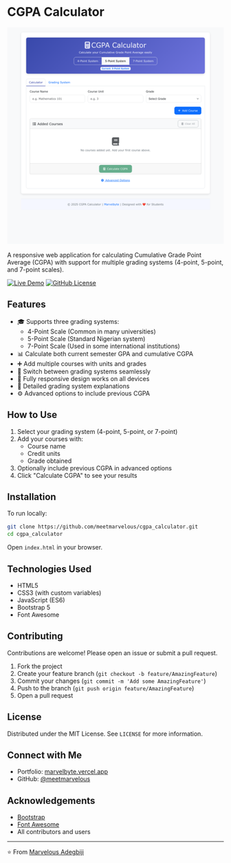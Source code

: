 # CGPA Calculator

![CGPA Calculator Screenshot](screenshot.png)

A responsive web application for calculating Cumulative Grade Point Average (CGPA) with support for multiple grading systems (4-point, 5-point, and 7-point scales).

[![Live Demo](https://img.shields.io/badge/Live-Demo-brightgreen)](https://marve-cgpa.vercel.app/) [![GitHub License](https://img.shields.io/github/license/meetmarvelous/cgpa_calculator)](LICENSE)

## Features

- 🎓 Supports three grading systems:
  - 4-Point Scale (Common in many universities)
  - 5-Point Scale (Standard Nigerian system)
  - 7-Point Scale (Used in some international institutions)
- 📊 Calculate both current semester GPA and cumulative CGPA
- ➕ Add multiple courses with units and grades
- 🔄 Switch between grading systems seamlessly
- 📱 Fully responsive design works on all devices
- 📖 Detailed grading system explanations
- ⚙️ Advanced options to include previous CGPA

## How to Use

1. Select your grading system (4-point, 5-point, or 7-point)
2. Add your courses with:
   - Course name
   - Credit units
   - Grade obtained
3. Optionally include previous CGPA in advanced options
4. Click "Calculate CGPA" to see your results

## Installation

To run locally:

```bash
git clone https://github.com/meetmarvelous/cgpa_calculator.git
cd cgpa_calculator
```

Open `index.html` in your browser.

## Technologies Used

- HTML5
- CSS3 (with custom variables)
- JavaScript (ES6)
- Bootstrap 5
- Font Awesome

## Contributing

Contributions are welcome! Please open an issue or submit a pull request.

1. Fork the project
2. Create your feature branch (`git checkout -b feature/AmazingFeature`)
3. Commit your changes (`git commit -m 'Add some AmazingFeature'`)
4. Push to the branch (`git push origin feature/AmazingFeature`)
5. Open a pull request

## License

Distributed under the MIT License. See `LICENSE` for more information.

## Connect with Me

- Portfolio: [marvelbyte.vercel.app](https://marvelbyte.vercel.app)
- GitHub: [@meetmarvelous](https://github.com/meetmarvelous)

## Acknowledgements

- [Bootstrap](https://getbootstrap.com)
- [Font Awesome](https://fontawesome.com)
- All contributors and users

---

⭐️ From [Marvelous Adegbiji](https://github.com/meetmarvelous)
